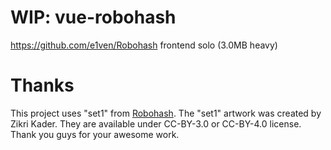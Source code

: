 # WIP: vue-robohash
https://github.com/e1ven/Robohash  frontend solo (3.0MB heavy)

# Thanks

This project uses "set1" from [Robohash](https://github.com/e1ven/Robohash). The "set1" artwork was created by Zikri Kader. They are available under CC-BY-3.0 or CC-BY-4.0 license. Thank you guys for your awesome work.
